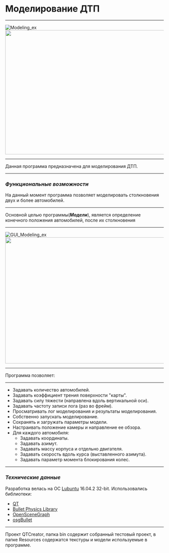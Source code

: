 # **Моделирование ДТП**
************
![Modeling_ex](https://3.downloader.disk.yandex.ru/preview/53c7124a9d241a7517f7ffc717f8affc623f2913e0455b09a8c40a373baaa67a/inf/e4yAmOpUdHfB_SQ08sGywY6RWpBdZTZ538chB57HiojmzNZ1ROP0K3sr0xEAeVKnbrwmFRqKUy-2uwGVyXgDlQ%3D%3D?uid=0&filename=1.png&disposition=inline&hash=&limit=0&content_type=image%2Fpng&tknv=v2&size=1165x786)
<img src="https://s57e.storage.yandex.net/rdisk/048a824c48b39583c4369da7c382ac77b2af3f2bd5ccb8be0264061be28c06c5/59a33c61/e4yAmOpUdHfB_SQ08sGywfY4bBIBtpJIL-4NOvkN7ThG3g5CevMQqhmV6GOWzH4qoaoxdTOMDl2nUWlj9J_DXw==?uid=227757636&filename=3.gif&disposition=inline&hash=&limit=0&content_type=image%2Fgif&fsize=3305161&hid=5c988b672102110b8b9fd5c9f9185837&media_type=image&tknv=v2&etag=55552f167e163ea9a0d5ccd8da1b9650&rtoken=MNXUS8GgRcy0&force_default=yes&ycrid=na-cf6b5f2fff52028a2a2f5a933b909bae-downloader15e&ts=557c3080f1a40&s=b90aa393ec76f58cf0024c2a473be297a3b477845736e21b052009e930ffc81a&pb=U2FsdGVkX19gCo-gpCYBbkA0If_vNdEtCFDfUxesxPNvwUMb2MkQIgoCbqmo34xwgJmbovxwG3gdz_Q1_R3D-APPxV4xFQQNKQ8ZhTOI058=" width="510" height="394"/>
*************
Данная программа предназначена для моделирования ДТП.
*********
### ***Функциональные возможности***

На данный момент программа позволяет моделировать столкновения двух и более автомобилей.
**********
Основной целью программы(***Модели***), является определение конечного положения автомобилей, после их столкновения
*********
![GUI_Modeling_ex](https://1.downloader.disk.yandex.ru/preview/1045ae80d56a9f9bd9cf463c736f5bc3bcb28205622cc25a0a15ed0234e66876/inf/e4yAmOpUdHfB_SQ08sGywc2CX730zv9CQXkRoEITuVEArzK1wcC9_jHBXemtSpedCCtJY9au3z_E3VcYBkHDEw%3D%3D?uid=0&filename=2.png&disposition=inline&hash=&limit=0&content_type=image%2Fpng&tknv=v2&size=1165x786)
<img src="https://s61h.storage.yandex.net/rdisk/561024c6e8986c7fb0bb89494bd3017d029e60117f27f591f241b6113adfe9c1/59a33c9a/e4yAmOpUdHfB_SQ08sGywXw9MGz52L5W1fUTXNk7tL4uXwXCCpovvzP4aqdVfawyG8NLoD_M6O_ble7u0IqAiA==?uid=227757636&filename=testCrash.gif&disposition=inline&hash=&limit=0&content_type=image%2Fgif&fsize=4200013&hid=d3f9038fcd59546809e8438118c3959b&media_type=image&tknv=v2&etag=434588a9932383579abd10c258d34f8d&rtoken=AT79qphy4tJz&force_default=yes&ycrid=na-b465473c61665c6f4a224146279d7482-downloader16e&ts=557c30b74da80&s=8d483859c20fb2c22b88ac3cc3bf20c751224a4b60890e6124eff0498e3e1122&pb=U2FsdGVkX19zhonQCpr_zYYzeqiAshQVkIrstqYN3XaeZQt7ozXoFAqGMhkvOnBWe6_RcoWn6YrL7Jxhcnt-PRey34EBt3iaQBRmAyRqqOs=" width="1165" height="400" align="center"/>

*********
Программа позволяет: 
********
+ Задавать количество автомобилей.
+ Задавать коэффициент трения поверхности "карты".
+ Задавать силу тяжести (направлена вдоль вертикальной оси).
+ Задавать частоту записи лога (раз во фрейм).
+ Просматривать лог моделирования и результаты моделирования.
+ Собственно запускать моделирование.
+ Сохранять и загружать параметры модели.
+ Настраивать положение камеры и направление ее обзора.
+ Для каждого автомобиля:
  + Задавать координаты.
  + Задавать азимут.
  + Задавать массу корпуса и отдельно двигателя.
  + Задавать скорость вдоль курса (выставленного азимута).
  + Задавать параметр момента блокирования колес.
********
### ***Технические данные***
Разработка велась на ОС [Lubuntu](http://lubuntu.me) 16.04.2 32-bit. 
Использовались библиотеки:
* [QT](https://www.qt.io/ru/)
* [Bullet Physics Library](http://bulletphysics.org/wordpress/)
* [OpenSceneGraph](http://www.openscenegraph.org/)
* [osgBullet](http://osgbullet.vesuite.org/)
*********
Проект QTCreator, папка bin содержит собранный тестовый проект, в папке Resources содержатся текстуры и модели используемые в программе.




